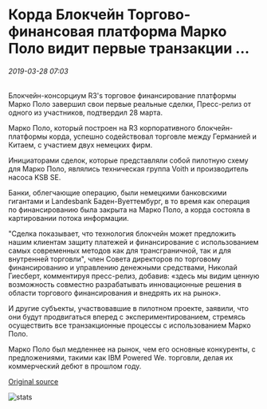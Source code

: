 # Корда Блокчейн Торгово-финансовая платформа Марко Поло видит первые транзакции ...

###### 2019-03-28 07:03

Блокчейн-консорциум R3's торговое финансирование платформы Марко Поло завершил свои первые реальные сделки, Пресс-релиз от одного из участников, подтвердил 28 марта.

Марко Поло, который построен на R3 корпоративного блокчейн-платформы корда, успешно содействовал торговле между Германией и Китаем, с участием двух немецких фирм.

Инициаторами сделок, которые представляли собой пилотную схему для Марко Поло, являлись техническая группа Voith и производитель насоса KSB SE.

Банки, облегчающие операцию, были немецкими банковскими гигантами и Landesbank Баден-Вуеттембург, в то время как операция по финансированию была закрыта на Марко Поло, а корда состояла в картировании потока информации.

"Сделка показывает, что технология блокчейн может предложить нашим клиентам защиту платежей и финансирование с использованием самых современных методов как для трансграничной, так и для внутренней торговли", член Совета директоров по торговому финансированию и управлению денежными средствами, Николай Гиесберт, комментируя пресс-релиз, добавив: «здесь мы видим ценную возможность совместно разрабатывать инновационные решения в области торгового финансирования и внедрять их на рынок».

И другие субъекты, участвовавшие в пилотном проекте, заявили, что они будут продвигаться вперед с экспериментированием, стремясь осуществить все транзакционные процессы с использованием Марко Поло.

Марко Поло был медленнее на рынок, чем его основные конкуренты, с предложениями, такими как IBM Powered We. торговли, делая их коммерческий дебют в прошлом году.

[Original source](https://cointelegraph.com/news/corda-blockchain-trade-finance-platform-marco-polo-sees-first-transactions)

![stats](https://c.statcounter.com/11760860/0/a89fa40b/1/ "stats")